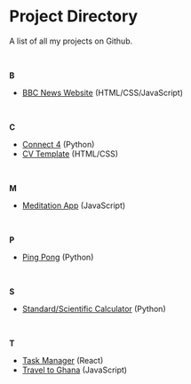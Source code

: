 # Project Directory

A list of all my projects on Github.

<br>

**B**
- [BBC News Website](https://github.com/noelledons/bbc-website) (HTML/CSS/JavaScript)

<br>

**C**
- [Connect 4](https://github.com/noelledons/connect-4) (Python)
- [CV Template](https://github.com/noelledons/cv-template) (HTML/CSS)

<br>

**M**
- [Meditation App](https://github.com/noelledons/meditationapp.github.io) (JavaScript)

<br>

**P**
- [Ping Pong](https://github.com/noelledons/ping-pong) (Python)

<br>

**S**
- [Standard/Scientific Calculator](https://github.com/noelledons/sci-stnd-calculator) (Python)

<br>

**T**
- [Task Manager](https://github.com/noelledons/task-manager) (React)
- [Travel to Ghana](https://github.com/noelledons/travel-to-ghana) (JavaScript)
